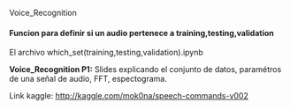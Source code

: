 Voice_Recognition

#### Funcion para definir si un audio pertenece a training,testing,validation 
El archivo which_set(training,testing,validation).ipynb 

**Voice_Recognition  P1:** Slides explicando el conjunto de datos, paramétros de una señal de audio, FFT, espectograma.

Link kaggle: http://kaggle.com/mok0na/speech-commands-v002



